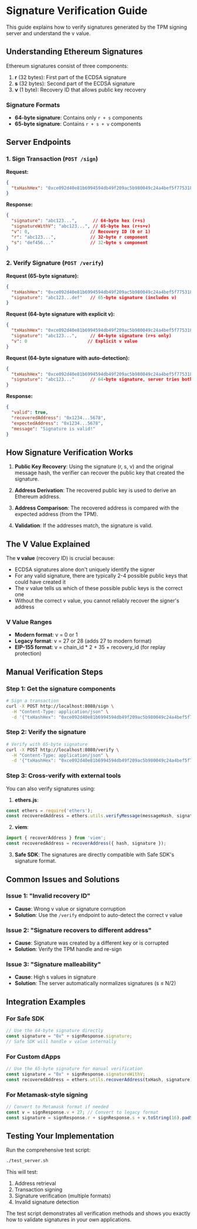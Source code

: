 # Signature Verification Guide

This guide explains how to verify signatures generated by the TPM signing server and understand the v value.

## Understanding Ethereum Signatures

Ethereum signatures consist of three components:

1. **r** (32 bytes): First part of the ECDSA signature
2. **s** (32 bytes): Second part of the ECDSA signature  
3. **v** (1 byte): Recovery ID that allows public key recovery

### Signature Formats

- **64-byte signature**: Contains only `r + s` components
- **65-byte signature**: Contains `r + s + v` components

## Server Endpoints

### 1. Sign Transaction (`POST /sign`)

**Request:**
```json
{
  "txHashHex": "0xce092d40e81b6994594db49f209ac5b980049c24a4bef5f775318d4e12497164"
}
```

**Response:**
```json
{
  "signature": "abc123...",      // 64-byte hex (r+s)
  "signatureWithV": "abc123...", // 65-byte hex (r+s+v)
  "v": 0,                       // Recovery ID (0 or 1)
  "r": "abc123...",             // 32-byte r component
  "s": "def456..."              // 32-byte s component
}
```

### 2. Verify Signature (`POST /verify`)

**Request (65-byte signature):**
```json
{
  "txHashHex": "0xce092d40e81b6994594db49f209ac5b980049c24a4bef5f775318d4e12497164",
  "signature": "abc123...def"   // 65-byte signature (includes v)
}
```

**Request (64-byte signature with explicit v):**
```json
{
  "txHashHex": "0xce092d40e81b6994594db49f209ac5b980049c24a4bef5f775318d4e12497164",
  "signature": "abc123...",     // 64-byte signature (r+s only)
  "v": 0                       // Explicit v value
}
```

**Request (64-byte signature with auto-detection):**
```json
{
  "txHashHex": "0xce092d40e81b6994594db49f209ac5b980049c24a4bef5f775318d4e12497164",
  "signature": "abc123..."      // 64-byte signature, server tries both v values
}
```

**Response:**
```json
{
  "valid": true,
  "recoveredAddress": "0x1234...5678",
  "expectedAddress": "0x1234...5678",
  "message": "Signature is valid!"
}
```

## How Signature Verification Works

1. **Public Key Recovery**: Using the signature (r, s, v) and the original message hash, the verifier can recover the public key that created the signature.

2. **Address Derivation**: The recovered public key is used to derive an Ethereum address.

3. **Address Comparison**: The recovered address is compared with the expected address (from the TPM).

4. **Validation**: If the addresses match, the signature is valid.

## The V Value Explained

The **v value** (recovery ID) is crucial because:

- ECDSA signatures alone don't uniquely identify the signer
- For any valid signature, there are typically 2-4 possible public keys that could have created it
- The v value tells us which of these possible public keys is the correct one
- Without the correct v value, you cannot reliably recover the signer's address

### V Value Ranges

- **Modern format**: v = 0 or 1
- **Legacy format**: v = 27 or 28 (adds 27 to modern format)
- **EIP-155 format**: v = chain_id * 2 + 35 + recovery_id (for replay protection)

## Manual Verification Steps

### Step 1: Get the signature components
```bash
# Sign a transaction
curl -X POST http://localhost:8080/sign \
  -H "Content-Type: application/json" \
  -d '{"txHashHex": "0xce092d40e81b6994594db49f209ac5b980049c24a4bef5f775318d4e12497164"}'
```

### Step 2: Verify the signature
```bash
# Verify with 65-byte signature
curl -X POST http://localhost:8080/verify \
  -H "Content-Type: application/json" \
  -d '{"txHashHex": "0xce092d40e81b6994594db49f209ac5b980049c24a4bef5f775318d4e12497164", "signature": "SIGNATURE_FROM_STEP_1"}'
```

### Step 3: Cross-verify with external tools

You can also verify signatures using:

1. **ethers.js**:
```javascript
const ethers = require('ethers');
const recoveredAddress = ethers.utils.verifyMessage(messageHash, signature);
```

2. **viem**:
```javascript
import { recoverAddress } from 'viem';
const recoveredAddress = recoverAddress({ hash, signature });
```

3. **Safe SDK**: The signatures are directly compatible with Safe SDK's signature format.

## Common Issues and Solutions

### Issue 1: "Invalid recovery ID"
- **Cause**: Wrong v value or signature corruption
- **Solution**: Use the `/verify` endpoint to auto-detect the correct v value

### Issue 2: "Signature recovers to different address"
- **Cause**: Signature was created by a different key or is corrupted
- **Solution**: Verify the TPM handle and re-sign

### Issue 3: "Signature malleability"
- **Cause**: High s values in signature
- **Solution**: The server automatically normalizes signatures (s ≤ N/2)

## Integration Examples

### For Safe SDK
```javascript
// Use the 64-byte signature directly
const signature = "0x" + signResponse.signature;
// Safe SDK will handle v value internally
```

### For Custom dApps
```javascript
// Use the 65-byte signature for manual verification
const signature = "0x" + signResponse.signatureWithV;
const recoveredAddress = ethers.utils.recoverAddress(txHash, signature);
```

### For Metamask-style signing
```javascript
// Convert to Metamask format if needed
const v = signResponse.v + 27; // Convert to legacy format
const signature = signResponse.r + signResponse.s + v.toString(16).padStart(2, '0');
```

## Testing Your Implementation

Run the comprehensive test script:
```bash
./test_server.sh
```

This will test:
1. Address retrieval
2. Transaction signing
3. Signature verification (multiple formats)
4. Invalid signature detection

The test script demonstrates all verification methods and shows you exactly how to validate signatures in your own applications.
